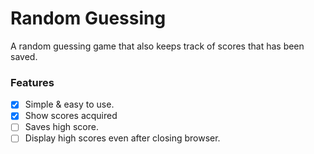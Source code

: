 # Random Guessing

A random guessing game that also keeps track of scores that has been saved.

### Features
- [X] Simple & easy to use.
- [X] Show scores acquired
- [ ] Saves high score.
- [ ] Display high scores even after closing browser.
